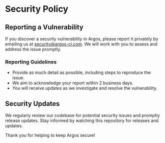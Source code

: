 # Security Policy

## Reporting a Vulnerability

If you discover a security vulnerability in Argos, please report it privately by emailing us at [security@argos-ci.com](mailto:security@argos-ci.com). We will work with you to assess and address the issue promptly.

### Reporting Guidelines

- Provide as much detail as possible, including steps to reproduce the issue.
- We aim to acknowledge your report within 2 business days.
- You will receive updates as we investigate and resolve the vulnerability.

## Security Updates

We regularly review our codebase for potential security issues and promptly release updates. Stay informed by watching this repository for releases and updates.

Thank you for helping to keep Argos secure!
